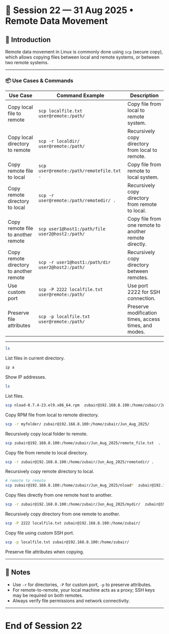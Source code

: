 # 📅 Session 22 — 31 Aug 2025 • Remote Data Movement

## 🔹 Introduction
Remote data movement in Linux is commonly done using `scp` (secure copy), which allows copying files between local and remote systems, or between two remote systems.

---

### 📦 Use Cases & Commands

| Use Case | Command Example | Description |
|----------|----------------|-------------|
| Copy local file to remote | `scp localfile.txt user@remote:/path/` | Copy file from local to remote system. |
| Copy local directory to remote | `scp -r localdir/ user@remote:/path/` | Recursively copy directory from local to remote. |
| Copy remote file to local | `scp user@remote:/path/remotefile.txt .` | Copy file from remote to local system. |
| Copy remote directory to local | `scp -r user@remote:/path/remotedir/ .` | Recursively copy directory from remote to local. |
| Copy remote file to another remote | `scp user1@host1:/path/file user2@host2:/path/` | Copy file from one remote to another remote directly. |
| Copy remote directory to another remote | `scp -r user1@host1:/path/dir user2@host2:/path/` | Recursively copy directory between remotes. |
| Use custom port | `scp -P 2222 localfile.txt user@remote:/path/` | Use port 2222 for SSH connection. |
| Preserve file attributes | `scp -p localfile.txt user@remote:/path/` | Preserve modification times, access times, and modes. |

---

```bash
ls
```
List files in current directory.

```bash
ip a
```
Show IP addresses.

```bash
ls
```
List files.

```bash
scp nload-0.7.4-23.el9.x86_64.rpm  zubair@192.168.8.100:/home/zubair/Jun_Aug_2025/
```
Copy RPM file from local to remote directory.

```bash
scp -r myfolder/ zubair@192.168.8.100:/home/zubair/Jun_Aug_2025/
```
Recursively copy local folder to remote.

```bash
scp zubair@192.168.8.100:/home/zubair/Jun_Aug_2025/remote_file.txt  .
```
Copy file from remote to local directory.

```bash
scp -r zubair@192.168.8.100:/home/zubair/Jun_Aug_2025/remotedir/ .
```
Recursively copy remote directory to local.

```bash
# remote to remote 
scp zubair@192.168.8.100:/home/zubair/Jun_Aug_2025/nload*  zubair@192.168.8.105:/home/zubair/folder_105/
```
Copy files directly from one remote host to another.

```bash
scp -r zubair@192.168.8.100:/home/zubair/Jun_Aug_2025/mydir/  zubair@192.168.8.105:/home/zubair/folder_105/
```
Recursively copy directory from one remote to another.

```bash
scp -P 2222 localfile.txt zubair@192.168.8.100:/home/zubair/
```
Copy file using custom SSH port.

```bash
scp -p localfile.txt zubair@192.168.8.100:/home/zubair/
```
Preserve file attributes when copying.

---

## 📝 Notes
- Use `-r` for directories, `-P` for custom port, `-p` to preserve attributes.
- For remote-to-remote, your local machine acts as a proxy; SSH keys may be required on both remotes.
- Always verify file permissions and network connectivity.

---

# End of Session 22